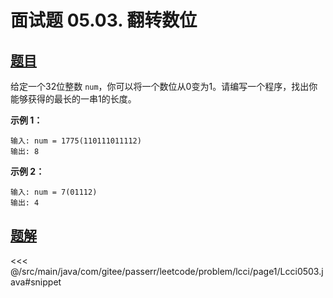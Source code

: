 # 面试题 05.03. 翻转数位

## [题目](https://leetcode.cn/problems/reverse-bits-lcci/)
给定一个32位整数 `num`，你可以将一个数位从0变为1。请编写一个程序，找出你能够获得的最长的一串1的长度。

**示例 1：**

    输入: num = 1775(110111011112)
    输出: 8

**示例 2：**

    输入: num = 7(01112)
    输出: 4



## [题解](https://github.com/PasseRR/JavaLeetCode/blob/master/src/main/java/com/gitee/passerr/leetcode/problem/lcci/page1/Lcci0503.java)

<<< @/src/main/java/com/gitee/passerr/leetcode/problem/lcci/page1/Lcci0503.java#snippet
